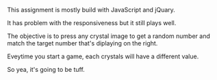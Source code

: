 This assignment is mostly build with JavaScript and jQuary.

It has problem with the responsiveness but it still plays well.

The objective is to press any crystal image to get a random number and match the target number that's diplaying on the right.

Eveytime you start a game, each crystals will have a different value. 

So yea, it's going to be tuff.